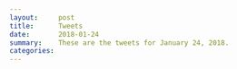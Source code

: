```yaml
---
layout:     post
title:      Tweets
date:       2018-01-24
summary:    These are the tweets for January 24, 2018.
categories:
---
```


